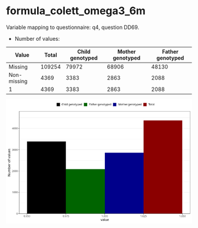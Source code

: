 # formula_colett_omega3_6m
Variable mapping to questionnaire: q4, question DD69.
- Number of values:

| Value | Total | Child genotyped | Mother genotyped | Father genotyped |
| ----- | ----- | --------------- | ---------------- | ---------------- |
| Missing | 109254 | 79972 | 68906 | 48130 |
| Non-missing | 4369 | 3383 | 2863 | 2088 |
| 1 | 4369 | 3383 | 2863 | 2088 |



![](formula_colett_omega3_6m_n.png)



